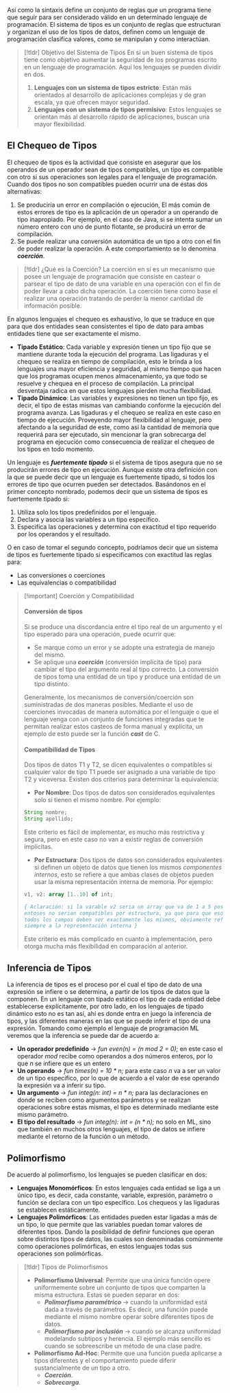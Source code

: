 
Así como la sintaxis define un conjunto de reglas que un programa tiene que seguir para ser considerado válido en un determinado lenguaje de programación. El sistema de tipos es un conjunto de reglas que estructuran y organizan el uso de los tipos de datos, definen como un lenguaje de programación clasifica valores, como se manipulan y como interactúan.

>[!tldr] Objetivo del Sistema de Tipos
>En sí un buen sistema de tipos tiene como objetivo aumentar la seguridad de los programas escrito en un lenguaje de programación. Aquí los lenguajes se pueden dividir en dos.
>
>1. **Lenguajes con un sistema de tipos estricto**: Están más orientados al desarrollo de aplicaciones complejas y de gran escala, ya que ofrecen mayor seguridad.
>2. **Lenguajes con un sistema de tipos permisivo**: Estos lenguajes se orientan más al desarrollo rápido de aplicaciones, buscan una mayor flexibilidad.

## El Chequeo de Tipos

El chequeo de tipos es la actividad que consiste en asegurar que los operandos de un operador sean de tipos compatibles, un tipo es compatible con otro si sus operaciones son legales para el lenguaje de programación.
Cuando dos tipos no son compatibles pueden ocurrir una de estas dos alternativas:

1. Se produciría un error en compilación o ejecución, El más común de estos errores de tipo es la aplicación de un operador a un operando de tipo inapropiado. Por ejemplo, en el caso de Java, si se intenta sumar un número entero con uno de punto flotante, se producirá un error de compilación.
2. Se puede realizar una conversión automática de un tipo a otro con el fin de poder realizar la operación. A este comportamiento se lo denomina ***coerción***.

>[!tldr] ¿Qué es la Coerción?
>La coerción en sí es un mecanismo que posee un lenguaje de programación que consiste en castear o parsear el tipo de dato de una variable en una operación con el fin de poder llevar a cabo dicha operación.
>La coerción tiene como base el realizar una operación tratando de perder la menor cantidad de información posible.

En algunos lenguajes el chequeo es exhaustivo, lo que se traduce en que para que dos entidades sean consistentes el tipo de dato para ambas entidades tiene que ser exactamente el mismo.

- **Tipado Estático**: Cada variable y expresión tienen un tipo fijo que se mantiene durante toda la ejecución del programa. Las ligaduras y el chequeo se realiza en tiempo de compilación, esto le brinda a los lenguajes una mayor eficiencia y seguridad, al mismo tiempo que hacen que los programas ocupen menos almacenamiento, ya que todo se resuelve y chequea en el proceso de compilación. La principal desventaja radica en que estos lenguajes pierden mucha flexibilidad.
- **Tipado Dinámico**: Las variables y expresiones no tienen un tipo fijo, es decir, el tipo de estas mismas van cambiando conforme la ejecución del programa avanza. Las ligaduras y el chequeo se realiza en este caso en tiempo de ejecución. Proveyendo mayor flexibilidad al lenguaje, pero afectando a la seguridad de este, como así la cantidad de memoria que requerirá para ser ejecutado, sin mencionar la gran sobrecarga del programa en ejecución como consecuencia de realizar el chequeo de los tipos en todo momento.

Un lenguaje es ***fuertemente tipado*** si el sistema de tipos asegura que no se producirán errores de tipo en ejecución. Aunque existe otra definición con la que se puede decir que un lenguaje es fuertemente tipado, si todos los errores de tipo que ocurren pueden ser detectados.
Basándonos en el primer concepto nombrado, podemos decir que un sistema de tipos es fuertemente tipado si:

1. Utiliza solo los tipos predefinidos por el lenguaje.
2. Declara y asocia las variables a un tipo específico.
3. Especifica las operaciones y determina con exactitud el tipo requerido por los operandos y el resultado.

O en caso de tomar el segundo concepto, podríamos decir que un sistema de tipos es fuertemente tipado si especificamos con exactitud las reglas para:

- Las conversiones o coerciones
- Las equivalencias o compatibilidad

>[!important] Coerción y Compatibilidad
>#### Conversión de tipos
>Si se produce una discordancia entre el tipo real de un argumento y el tipo esperado para una operación, puede ocurrir que:
>- Se marque como un error y se adopte una estrategia de manejo del mismo.
>- Se aplique una ***coerción*** (conversión implícita de tipo) para cambiar el tipo del argumento real al tipo correcto. La conversión de tipos toma una entidad de un tipo y produce una entidad de un tipo distinto.
>
>Generalmente, los mecanismos de conversión/coerción son suministradas de dos maneras posibles. Mediante el uso de coerciones invocadas de manera automática por el lenguaje o que el lenguaje venga con un conjunto de funciones integradas que te permitan realizar estos casteos de forma manual y explícita, un ejemplo de esto puede ser la función ***cast*** de C.
>
>#### Compatibilidad de Tipos
>
>Dos tipos de datos T1 y T2, se dicen equivalentes o compatibles si cualquier valor de tipo T1 puede ser asignado a una variable de tipo T2 y viceversa. Existen dos criterios para determinar la equivalencia:
>- **Por Nombre**: Dos tipos de datos son considerados equivalentes solo si tienen el mismo nombre. Por ejemplo:
>```Java
>String nombre;
>String apellido;
>```
>Este criterio es fácil de implementar, es mucho más restrictiva y segura, pero en este caso no van a existir reglas de conversión implícitas.
>
>- **Por Estructura**: Dos tipos de datos son considerados equivalentes si definen un objeto de datos que tienen los mismos *componentes internos*, esto se refiere a que ambas clases de objetos pueden usar la misma representación interna de memoria. Por ejemplo:
>```Pascal
>v1, v2: array [1..10] of int; 
>
>{ Aclaración: si la varable v2 seria un array que va de 1 a 5 posiciones
>entoses no serian compatibles por estructura, ya que para que eso suceda
>todos los campos deben ser exactamente los mismos, obviamente refiriendonos
>siempre a la representación interna }
>```
>Este criterio es más complicado en cuanto a implementación, pero otorga mucha más flexibilidad en comparación al anterior. 


## Inferencia de Tipos

La inferencia de tipos es el proceso por el cual el tipo de dato de una expresión se infiere o se determina, a partir de los tipos de datos que la componen. En un lenguaje con tipado estático el tipo de cada entidad debe establecerse explícitamente, por otro lado, en los lenguajes de tipado dinámico esto no es tan así, ahí es donde entra en juego la inferencia de tipos, y las diferentes maneras en las que se puede inferir el tipo de una expresión. Tomando como ejemplo el lenguaje de programación ML veremos que la inferencia se puede dar de acuerdo a:

- **Un operador predefinido** -> *fun even(n) = (n mod 2 = 0);* en este caso el operador *mod* recibe como operandos a dos números enteros, por lo que *n* se infiere que es un entero
- **Un operando** -> *fun times(n) = 10 * n;* para este caso *n* va a ser un valor de un tipo específico, por lo que de acuerdo a el valor de ese operando la expresión va a inferir su tipo.
- **Un argumento** -> *fun integ(n: int) = n * n;* para las declaraciones en donde se reciben como argumentos parámetros y se realizan operaciones sobre estas mismas, el tipo es determinado mediante este mismo parámetro.
- **El tipo del resultado** -> *fun integ(n): int = (n * n);* no solo en ML, sino que también en muchos otros lenguajes, el tipo de datos se infiere mediante el retorno de la función o un método.

## Polimorfismo

De acuerdo al polimorfismo, los lenguajes se pueden clasificar en dos:

- **Lenguajes Monomórficos**: En estos lenguajes cada entidad se liga a un único tipo, es decir, cada constante, variable, expresión, parámetro o función se declara con un tipo específico. Los chequeos y las ligaduras se establecen estáticamente.
- **Lenguajes Polimórficos**: Las entidades pueden estar ligadas a más de un tipo, lo que permite que las variables puedan tomar valores de diferentes tipos. Dando la posibilidad de definir funciones que operan sobre distintos tipos de datos, las cuales son denominadas comúnmente como operaciones polimórficas, en estos lenguajes todas sus operaciones son polimórficas.

>[!tldr] Tipos de Polimorfismos
>- **Polimorfismo Universal**: Permite que una única función opere uniformemente sobre un conjunto de tipos que comparten la misma estructura. Estas se pueden separar en dos:
>	- ***Polimorfismo paramétrico*** -> cuando la uniformidad está dada a través de parámetros. Es decir, una función puede mediante el mismo nombre operar sobre diferentes tipos de datos.
>	- ***Polimorfismo por inclusión*** -> cuando se alcanza uniformidad modelando subtipos y herencia. El ejemplo más sencillo es cuando se sobreescribe un método de una clase padre.
>- **Polimorfismo Ad-Hoc**: Permite que una función pueda aplicarse a tipos diferentes y el comportamiento puede diferir sustancialmente de un tipo a otro.
>	- ***Coerción***.
>	- ***Sobrecarga***.

